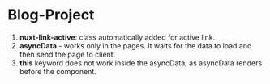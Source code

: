 # Blog-Project

1. **nuxt-link-active**: class automatically added for active link.
2. **asyncData** - works only in the pages. It waits for the data to load and then send the page to client.
3. **this** keyword does not work inside the asyncData, as asyncData renders before the component.
